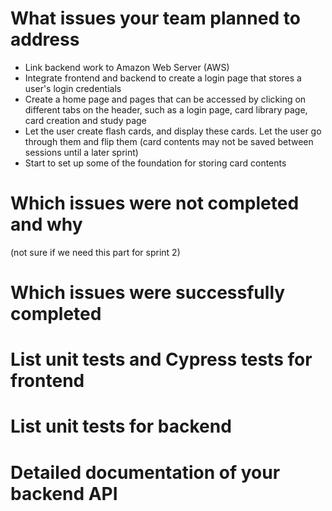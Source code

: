 
# **What issues your team planned to address**

- Link backend work to Amazon Web Server (AWS)
- Integrate frontend and backend to create a login page that stores a user's login credentials
- Create a home page and pages that can be accessed by clicking on different tabs on the header, such as a login page, card library page, card creation and study page
- Let the user create flash cards, and display these cards. Let the user go through them and flip them (card contents may not be saved between sessions until a later sprint)
- Start to set up some of the foundation for storing card contents

# **Which issues were not completed and why** 
(not sure if we need this part for sprint 2)

# **Which issues were successfully completed**



# **List unit tests and Cypress tests for frontend**



# **List unit tests for backend**



# **Detailed documentation of your backend API**
